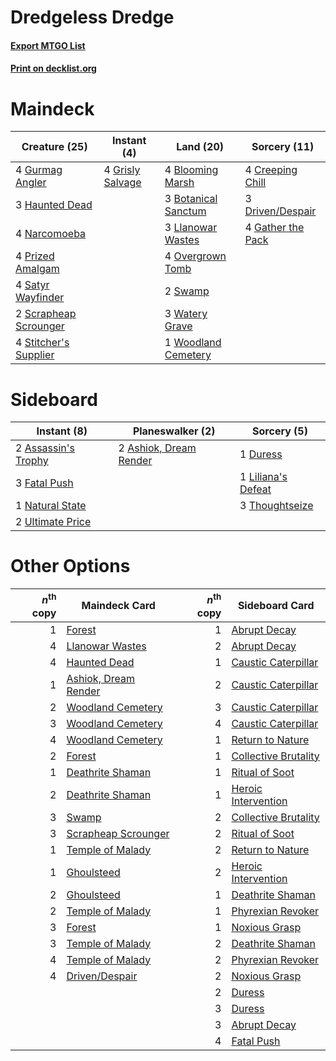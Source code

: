 # Dredgeless Dredge

#### [Export MTGO List](../collection/Dredgeless%20Dredge/Dredgeless%20Dredge.txt)
#### [Print on decklist.org](http://decklist.org/?deckmain=4%09Blooming%20Marsh%0A3%09Botanical%20Sanctum%0A4%09Creeping%20Chill%0A3%09Driven/Despair%0A4%09Gather%20the%20Pack%0A4%09Grisly%20Salvage%0A4%09Gurmag%20Angler%0A3%09Haunted%20Dead%0A3%09Llanowar%20Wastes%0A4%09Narcomoeba%0A4%09Overgrown%20Tomb%0A4%09Prized%20Amalgam%0A4%09Satyr%20Wayfinder%0A2%09Scrapheap%20Scrounger%0A4%09Stitcher's%20Supplier%0A2%09Swamp%0A3%09Watery%20Grave%0A1%09Woodland%20Cemetery&deckside=2%09Ashiok,%20Dream%20Render%0A2%09Assassin's%20Trophy%0A1%09Duress%0A3%09Fatal%20Push%0A1%09Liliana's%20Defeat%0A1%09Natural%20State%0A3%09Thoughtseize%0A2%09Ultimate%20Price)
# Maindeck

|                                         Creature (25)                                          |                                        Instant (4)                                        |                                          Land (20)                                           |                                        Sorcery (11)                                        |
|------------------------------------------------------------------------------------------------|-------------------------------------------------------------------------------------------|----------------------------------------------------------------------------------------------|--------------------------------------------------------------------------------------------|
|4 [Gurmag Angler](http://gatherer.wizards.com/Pages/Card/Details.aspx?multiverseid=391850)      |4 [Grisly Salvage](http://gatherer.wizards.com/Pages/Card/Details.aspx?multiverseid=405253)|4 [Blooming Marsh](http://gatherer.wizards.com/Pages/Card/Details.aspx?multiverseid=417816)   |4 [Creeping Chill](http://gatherer.wizards.com/Pages/Card/Details.aspx?multiverseid=452816) |
|3 [Haunted Dead](http://gatherer.wizards.com/Pages/Card/Details.aspx?multiverseid=414387)       |                                                                                           |3 [Botanical Sanctum](http://gatherer.wizards.com/Pages/Card/Details.aspx?multiverseid=417817)|3 [Driven/Despair](http://gatherer.wizards.com/Pages/Card/Details.aspx?multiverseid=430846) |
|4 [Narcomoeba](http://gatherer.wizards.com/Pages/Card/Details.aspx?multiverseid=136140)         |                                                                                           |3 [Llanowar Wastes](http://gatherer.wizards.com/Pages/Card/Details.aspx?multiverseid=129627)  |4 [Gather the Pack](http://gatherer.wizards.com/Pages/Card/Details.aspx?multiverseid=398448)|
|4 [Prized Amalgam](http://gatherer.wizards.com/Pages/Card/Details.aspx?multiverseid=410014)     |                                                                                           |4 [Overgrown Tomb](http://gatherer.wizards.com/Pages/Card/Details.aspx?multiverseid=405103)   |                                                                                            |
|4 [Satyr Wayfinder](http://gatherer.wizards.com/Pages/Card/Details.aspx?multiverseid=378508)    |                                                                                           |2 [Swamp](http://gatherer.wizards.com/Pages/Card/Details.aspx?multiverseid=439858)            |                                                                                            |
|2 [Scrapheap Scrounger](http://gatherer.wizards.com/Pages/Card/Details.aspx?multiverseid=417804)|                                                                                           |3 [Watery Grave](http://gatherer.wizards.com/Pages/Card/Details.aspx?multiverseid=405114)     |                                                                                            |
|4 [Stitcher's Supplier](http://gatherer.wizards.com/Pages/Card/Details.aspx?multiverseid=447257)|                                                                                           |1 [Woodland Cemetery](http://gatherer.wizards.com/Pages/Card/Details.aspx?multiverseid=443136)|                                                                                            |


# Sideboard

|                                         Instant (8)                                          |                                        Planeswalker (2)                                         |                                         Sorcery (5)                                         |
|----------------------------------------------------------------------------------------------|-------------------------------------------------------------------------------------------------|---------------------------------------------------------------------------------------------|
|2 [Assassin's Trophy](http://gatherer.wizards.com/Pages/Card/Details.aspx?multiverseid=452902)|2 [Ashiok, Dream Render](http://gatherer.wizards.com/Pages/Card/Details.aspx?multiverseid=461155)|1 [Duress](http://gatherer.wizards.com/Pages/Card/Details.aspx?multiverseid=14557)           |
|3 [Fatal Push](http://gatherer.wizards.com/Pages/Card/Details.aspx?multiverseid=423724)       |                                                                                                 |1 [Liliana's Defeat](http://gatherer.wizards.com/Pages/Card/Details.aspx?multiverseid=430757)|
|1 [Natural State](http://gatherer.wizards.com/Pages/Card/Details.aspx?multiverseid=407646)    |                                                                                                 |3 [Thoughtseize](http://gatherer.wizards.com/Pages/Card/Details.aspx?multiverseid=438676)    |
|2 [Ultimate Price](http://gatherer.wizards.com/Pages/Card/Details.aspx?multiverseid=394735)   |                                                                                                 |                                                                                             |


# Other Options

|*n*<sup>th</sup> copy|                                         Maindeck Card                                         |*n*<sup>th</sup> copy|                                        Sideboard Card                                         |
|--------------------:|-----------------------------------------------------------------------------------------------|--------------------:|-----------------------------------------------------------------------------------------------|
|                    1|[Forest](http://gatherer.wizards.com/Pages/Card/Details.aspx?multiverseid=439860)              |                    1|[Abrupt Decay](http://gatherer.wizards.com/Pages/Card/Details.aspx?multiverseid=456061)        |
|                    4|[Llanowar Wastes](http://gatherer.wizards.com/Pages/Card/Details.aspx?multiverseid=129627)     |                    2|[Abrupt Decay](http://gatherer.wizards.com/Pages/Card/Details.aspx?multiverseid=456061)        |
|                    4|[Haunted Dead](http://gatherer.wizards.com/Pages/Card/Details.aspx?multiverseid=414387)        |                    1|[Caustic Caterpillar](http://gatherer.wizards.com/Pages/Card/Details.aspx?multiverseid=398409) |
|                    1|[Ashiok, Dream Render](http://gatherer.wizards.com/Pages/Card/Details.aspx?multiverseid=461155)|                    2|[Caustic Caterpillar](http://gatherer.wizards.com/Pages/Card/Details.aspx?multiverseid=398409) |
|                    2|[Woodland Cemetery](http://gatherer.wizards.com/Pages/Card/Details.aspx?multiverseid=443136)   |                    3|[Caustic Caterpillar](http://gatherer.wizards.com/Pages/Card/Details.aspx?multiverseid=398409) |
|                    3|[Woodland Cemetery](http://gatherer.wizards.com/Pages/Card/Details.aspx?multiverseid=443136)   |                    4|[Caustic Caterpillar](http://gatherer.wizards.com/Pages/Card/Details.aspx?multiverseid=398409) |
|                    4|[Woodland Cemetery](http://gatherer.wizards.com/Pages/Card/Details.aspx?multiverseid=443136)   |                    1|[Return to Nature](http://gatherer.wizards.com/Pages/Card/Details.aspx?multiverseid=461102)    |
|                    2|[Forest](http://gatherer.wizards.com/Pages/Card/Details.aspx?multiverseid=439860)              |                    1|[Collective Brutality](http://gatherer.wizards.com/Pages/Card/Details.aspx?multiverseid=414380)|
|                    1|[Deathrite Shaman](http://gatherer.wizards.com/Pages/Card/Details.aspx?multiverseid=413757)    |                    1|[Ritual of Soot](http://gatherer.wizards.com/Pages/Card/Details.aspx?multiverseid=452834)      |
|                    2|[Deathrite Shaman](http://gatherer.wizards.com/Pages/Card/Details.aspx?multiverseid=413757)    |                    1|[Heroic Intervention](http://gatherer.wizards.com/Pages/Card/Details.aspx?multiverseid=423776) |
|                    3|[Swamp](http://gatherer.wizards.com/Pages/Card/Details.aspx?multiverseid=439858)               |                    2|[Collective Brutality](http://gatherer.wizards.com/Pages/Card/Details.aspx?multiverseid=414380)|
|                    3|[Scrapheap Scrounger](http://gatherer.wizards.com/Pages/Card/Details.aspx?multiverseid=417804) |                    2|[Ritual of Soot](http://gatherer.wizards.com/Pages/Card/Details.aspx?multiverseid=452834)      |
|                    1|[Temple of Malady](http://gatherer.wizards.com/Pages/Card/Details.aspx?multiverseid=380515)    |                    2|[Return to Nature](http://gatherer.wizards.com/Pages/Card/Details.aspx?multiverseid=461102)    |
|                    1|[Ghoulsteed](http://gatherer.wizards.com/Pages/Card/Details.aspx?multiverseid=409861)          |                    2|[Heroic Intervention](http://gatherer.wizards.com/Pages/Card/Details.aspx?multiverseid=423776) |
|                    2|[Ghoulsteed](http://gatherer.wizards.com/Pages/Card/Details.aspx?multiverseid=409861)          |                    1|[Deathrite Shaman](http://gatherer.wizards.com/Pages/Card/Details.aspx?multiverseid=413757)    |
|                    2|[Temple of Malady](http://gatherer.wizards.com/Pages/Card/Details.aspx?multiverseid=380515)    |                    1|[Phyrexian Revoker](http://gatherer.wizards.com/Pages/Card/Details.aspx?multiverseid=383343)   |
|                    3|[Forest](http://gatherer.wizards.com/Pages/Card/Details.aspx?multiverseid=439860)              |                    1|[Noxious Grasp](http://gatherer.wizards.com/Pages/Card/Details.aspx?multiverseid=466864)       |
|                    3|[Temple of Malady](http://gatherer.wizards.com/Pages/Card/Details.aspx?multiverseid=380515)    |                    2|[Deathrite Shaman](http://gatherer.wizards.com/Pages/Card/Details.aspx?multiverseid=413757)    |
|                    4|[Temple of Malady](http://gatherer.wizards.com/Pages/Card/Details.aspx?multiverseid=380515)    |                    2|[Phyrexian Revoker](http://gatherer.wizards.com/Pages/Card/Details.aspx?multiverseid=383343)   |
|                    4|[Driven/Despair](http://gatherer.wizards.com/Pages/Card/Details.aspx?multiverseid=430846)      |                    2|[Noxious Grasp](http://gatherer.wizards.com/Pages/Card/Details.aspx?multiverseid=466864)       |
|                     |                                                                                               |                    2|[Duress](http://gatherer.wizards.com/Pages/Card/Details.aspx?multiverseid=14557)               |
|                     |                                                                                               |                    3|[Duress](http://gatherer.wizards.com/Pages/Card/Details.aspx?multiverseid=14557)               |
|                     |                                                                                               |                    3|[Abrupt Decay](http://gatherer.wizards.com/Pages/Card/Details.aspx?multiverseid=456061)        |
|                     |                                                                                               |                    4|[Fatal Push](http://gatherer.wizards.com/Pages/Card/Details.aspx?multiverseid=423724)          |

